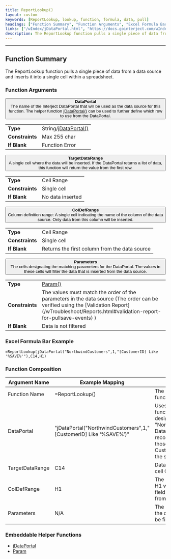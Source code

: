 ```yaml
---
title: ReportLookup()
layout: custom
keywords: [ReportLookup, lookup, function, formula, data, pull]
headings: ["Function Summary", "Function Arguments", "Excel Formula Bar Example", "Function Composition", "Embeddable Helper Functions"]
links: ["/wIndex/jDataPortal.html", "https://docs.gointerject.com/wIndex/jDataPortal.html", "https://docs.gointerject.com/wIndex/Param.html", "/wTroubleshoot/Reports.html#validation-report-for-pullsave-events", "/wIndex/jDataPortal.html", "/wIndex/jDataPortal.html", "/wIndex/Param.html"]
description: The ReportLookup function pulls a single piece of data from a data source and inserts it into a single cell within a spreadsheet.
---
```

* * *

##  Function Summary

The ReportLookup function pulls a single piece of data from a data source and inserts it into a single cell within a spreadsheet. 

###  Function Arguments

<button class="collapsible-parameter">**DataPortal**<br>The name of the Interject DataPortal that will be used as the data source for this function. The helper function [jDataPortal()](/wIndex/jDataPortal.html) can be used to further define which row to use from the DataPortal.</button>
<div markdown="1" class="panel-parameter">
<table>
  <tbody>
    <tr>
		<td class="pph"><b>Type</b></td>
		<td>String/<a href="https://docs.gointerject.com/wIndex/jDataPortal.html">jDataPortal()</a></td>
    </tr>
    <tr>
		<td class="pph"><b>Constraints</b></td>
		<td>Max 255 char</td>
    </tr>
    <tr>
		<td class="pph"><b>If Blank</b></td>
		<td>Function Error</td>
    </tr>
  </tbody>
</table>
</div>

<button class="collapsible-parameter">**TargetDataRange**<br>A single cell where the data will be inserted. If the DataPortal returns a list of data, this function will return the value from the first row.</button>
<div markdown="1" class="panel-parameter">
<table>
  <tbody>
    <tr>
		<td class="pph"><b>Type</b></td>
		<td>Cell Range</td>
    </tr>
    <tr>
		<td class="pph"><b>Constraints</b></td>
		<td>Single cell</td>
    </tr>
    <tr>
		<td class="pph"><b>If Blank</b></td>
		<td>No data inserted</td>
    </tr>
  </tbody>
</table>
</div>

<button class="collapsible-parameter">**ColDefRange**<br>Column definition range: A single cell indicating the name of the column of the data source. Only data from this column will be inserted.</button>
<div markdown="1" class="panel-parameter">
<table>
  <tbody>
    <tr>
		<td class="pph"><b>Type</b></td>
		<td>Cell Range</td>
    </tr>
    <tr>
		<td class="pph"><b>Constraints</b></td>
		<td>Single cell</td>
    </tr>
    <tr>
		<td class="pph"><b>If Blank</b></td>
		<td>Returns the first column from the data source</td>
    </tr>
  </tbody>
</table>
</div>

<button class="collapsible-parameter">**Parameters**<br>The cells designating the matching parameters for the DataPortal. The values in these cells will filter the data that is inserted from the data source.</button>
<div markdown="1" class="panel-parameter">
<table>
  <tbody>
    <tr>
		<td class="pph"><b>Type</b></td>
		<td><a href="https://docs.gointerject.com/wIndex/Param.html">Param()</a></td>
    </tr>
    <tr>
		<td class="pph"><b>Constraints</b></td>
		<td>The values must match the order of the parameters in the data source (The order can be verified using the [Validation Report](/wTroubleshoot/Reports.html#validation-report-for-pullsave-events) )</td>
    </tr>
    <tr>
		<td class="pph"><b>If Blank</b></td>
		<td>Data is not filtered</td>
    </tr>
  </tbody>
</table>
</div>

###  Excel Formula Bar Example

```Excel
=ReportLookup(jDataPortal("NorthwindCustomers",1,"[CustomerID] Like '%SAVE%'"),C14,H1)
```

###  Function Composition

| Argument Name  |  Example Mapping  |  Explanation   |  
|------|------|------|
|  Function Name  |  =ReportLookup()  |  The name of this function.  |  
|  DataPortal  |  "jDataPortal("NorthwindCustomers",1,"[CustomerID] Like ‘%SAVE%’)"  |  Uses the helper function [jDataPortal()](/wIndex/jDataPortal.html) designating the "NorthwindCustomers" DataPortal. Filters the records to include only those whose CustomerID contains the string "save".  |  
|  TargetDataRange  |  C14  |  Data will be inserted to cell C14.  |  
|  ColDefRange  |  H1  |  The column name in H1 will be the data field that is returned from the data source.  |  
|  Parameters  |  N/A  |  The data returned from the data source will not be filtered.  |  

###  Embeddable Helper Functions

* [jDataPortal](/wIndex/jDataPortal.html)
* [Param](/wIndex/Param.html)
